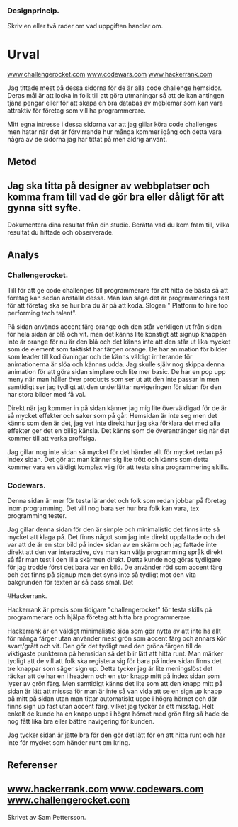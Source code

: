 ### Designprincip.




Skriv en eller två rader om vad uppgiften handlar om.


Urval
=========

www.challengerocket.com
www.codewars.com
www.hackerrank.com

Jag tittade mest på dessa sidorna för de är alla code challenge hemsidor. Deras mål är att locka in folk till att göra utmaningar så att de kan antingen tjäna pengar eller 
för att skapa en bra databas av meblemar som kan vara attraktiv för företag som vill ha programmerare. 

Mitt egna intresse i dessa sidorna var att jag gillar köra code challenges men hatar när det är förvirrande hur många kommer igång och detta vara några av de sidorna jag har tittat på men aldrig använt. 



Metod
-----------------------

Jag ska titta på designer av webbplatser och komma fram till vad de gör bra eller dåligt för att gynna sitt syfte. 
-----------------------

Dokumentera dina resultat från din studie. Berätta vad du kom fram till, vilka resultat du hittade och observerade.

Analys
-----------------------

### Challengerocket. 


Till för att ge code challenges till programmerare för att hitta de bästa så att företag kan sedan anställa dessa. Man kan säga det är progrmamerings test för att företag ska se hur bra du är på att koda.  Slogan " Platform to hire top performing tech talent". 

På sidan används accent färg orange och den står verkligen ut från sidan för hela sidan är blå och vit. men det känns lite konstigt att signup knappen inte är orange för nu är den blå och det känns inte att den står ut lika mycket som de element som faktiskt har färgen orange. 
De har animation för bilder som leader till kod övningar och de känns väldigt irriterande för animationerna är slöa och kännns udda. Jag skulle själv nog skippa denna animation för att göra sidan simplare och lite mer basic. 
De har en pop upp meny när man håller över products som ser ut att den inte passar in men samtidigt ser jag tydligt att den underlättar navigeringen för sidan för den har stora bilder med få val. 



Direkt när jag kommer in på sidan känner jag mig lite överväldigad för de är så mycket effekter och saker som på går. Hemsidan är inte seg men det känns som den är det, jag vet inte direkt hur jag ska förklara det med alla effekter ger det en billig känsla. Det känns som de överantränger sig när det kommer till att verka proffsiga. 

Jag gillar nog inte sidan så mycket för det händer allt för mycket redan på index sidan. Det gör att man känner sig lite trött och känns som detta kommer vara en väldigt komplex väg för att testa sina programmering skills. 

### Codewars. 

Denna sidan är mer för testa lärandet och folk som redan jobbar på företag inom programming. Det vill nog bara ser hur bra folk kan vara, tex programming tester.

Jag gillar denna sidan för den är simple och minimalistic det finns inte så mycket att klaga på. Det finns något som jag inte direkt uppfattade och det var att de är en stor bild på index sidan av en skärm och jag fattade inte direkt att den var interactive, dvs man kan välja programming språk direkt så får man test i den lilla skärmen direkt. Detta 
kunde nog göras tydligare för jag trodde först det bara var en bild. De använder röd som accent färg och det finns på signup men det syns inte så tydligt mot den vita bakgrunden för texten är så pass smal. 
Det 



#Hackerrank. 

Hackerrank är precis som tidigare "challengerocket" för testa skills på programmerare och hjälpa företag att hitta bra programmerare. 

Hackerrank är en väldigt minimalistic sida som gör nytta av att inte ha allt för många färger utan använder mest grön som accent färg och annars kör svart/grått och vit. 
Den gör det tydligt med den gröna färgen till de viktigaste punkterna på hemsidan så det blir lätt att hitta runt. 
Man märker tydligt att de vill att folk ska registera sig för bara på index sidan finns det tre knappar som säger sign up. Detta tycker jag är lite meningslöst det räcker att de har en i headern och en stor knapp mitt på index sidan som lyser av grön färg. Men samtidigt känns det lite som att den knapp mitt på sidan är lätt att misssa för man är inte så van vida att se en sign up knapp på mitt på sidan utan man tittar automatiskt uppe i högra hörnet och där finns sign up fast utan accent färg, vilket jag tycker är ett misstag. 
Helt enkelt de kunde ha en knapp uppe i högra hörnet med grön färg så hade de nog fått lika bra eller bättre navigering för kunden. 

Jag tycker sidan är jätte bra för den gör det lätt för en att hitta runt och har inte för mycket som händer runt om kring. 





Referenser
-----------------------

www.hackerrank.com
www.codewars.com
www.challengerocket.com
-----------------------

Skrivet av Sam Pettersson.